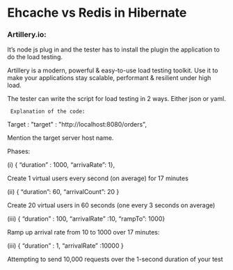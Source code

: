 # Ehcache vs Redis in Hibernate


### Artillery.io:

It’s node js plug in and the tester has to install the plugin the application to do the load testing.

Artillery is a modern, powerful & easy-to-use load testing toolkit. Use it to make your applications stay scalable, performant & resilient under high load.


The tester can write the script for load testing in 2 ways. Either json or yaml.

     Explanation of the code:

Target : "target" : "http://localhost:8080/orders",

Mention the target server host name.

Phases:

(i) { “duration”   : 1000, “arrivaRate”: 1},

Create 1 virtual users every second (on average) for 17 minutes

(ii) { “duration”: 60, “arrivalCount”: 20 }

Create 20 virtual users in 60 seconds (one every 3 seconds on average)

(iii) { “duration”   :  100,  “arrivalRate” :10, “rampTo”: 1000}

Ramp up arrival rate from 10 to 1000 over 17 minutes:

(iii) { “duration”   :  1,  “arrivalRate” :10000 }

Attempting to send 10,000 requests over the 1-second duration of your test

